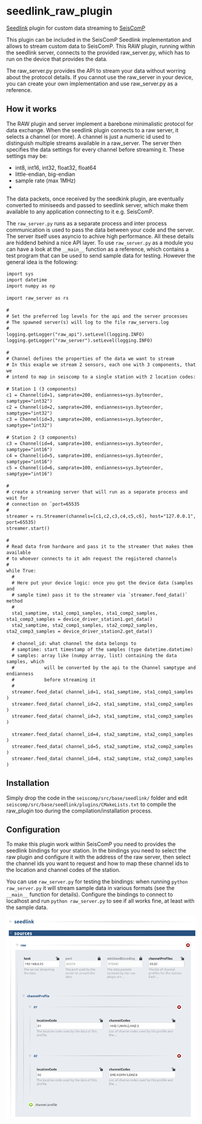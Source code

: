 # seedlink_raw_plugin
[Seedlink](<https://github.com/SeisComP/seedlink>) plugin for custom data streaming to [SeisComP](<https://github.com/SeisComP>)

This plugin can be included in the SeisComP Seedlink implementation and allows to stream
custom data to SeisComP. This RAW plugin, running within the seedlink server, connects to 
the provided raw_server.py, which has to run on the device that provides the data.

The raw_server.py provides the API to stream your data without worring about the protocol
details. If you cannot use the raw_server in your device, you can create your own
implementation and use raw_server.py as a reference.

## How it works

The RAW plugin and server implement a barebone minimalistic protocol for data exchange.
When the seedlink plugin connects to a raw server, it selects a channel (or more). A channel
is just a numeric id used to distinguish multiple streams available in a raw_server.
The server then specifies the data settings for every channel before streaming it. These
settings may be:
- int8, int16, int32, float32, float64
- little-endian, big-endian 
- sample rate (max 1MHz)
- 
The data packets, once received by the seedkink plugin, are eventually converted to miniseeds
and passed to seedlink server, which make them available to any application connecting to it
e.g. SeisComP.

The `raw_server.py` runs as a separate process and inter process communication is used to
pass the data between your code and the server. The server itself uses asyncio to achive high
performance. All these details are hiddend behind a nice API layer. To use `raw_server.py` as a
module you can have a look at the `__main__` function as a reference, which contains a test
program that can be used to send sample data for testing. However the general idea is the
following:

```
import sys
import datetime
import numpy as np

import raw_server as rs

#
# Set the preferred log levels for the api and the server processes
# The spawned server(s) will log to the file raw_servers.log
#
logging.getLogger("raw_api").setLevel(logging.INFO)
logging.getLogger("raw_server").setLevel(logging.INFO)

#
# Channel defines the properties of the data we want to stream
# In this exaple we stream 2 sensors, each one with 3 components, that we
# intend to map in seiscomp to a single station with 2 location codes:

# Station 1 (3 components)
c1 = Channel(id=1, samprate=200, endianness=sys.byteorder, samptype="int32")
c2 = Channel(id=2, samprate=200, endianness=sys.byteorder, samptype="int32")
c3 = Channel(id=3, samprate=200, endianness=sys.byteorder, samptype="int32")

# Station 2 (3 components)
c3 = Channel(id=4, samprate=100, endianness=sys.byteorder, samptype="int16")
c4 = Channel(id=5, samprate=100, endianness=sys.byteorder, samptype="int16")
c5 = Channel(id=6, samprate=100, endianness=sys.byteorder, samptype="int16")

#
# create a streaming server that will run as a separate process and wait for
# connection on `port=65535
#
streamer = rs.Streamer(channels=[c1,c2,c3,c4,c5,c6], host="127.0.0.1", port=65535)
streamer.start()

#
# Read data from hardware and pass it to the streamer that makes them available
# to whoever connects to it adn request the registered channels
#
while True:
  #
  # Here put your device logic: once you got the device data (samples and
  # sample time) pass it to the streamer via `streamer.feed_data()` method
  #
  sta1_samptime, sta1_comp1_samples, sta1_comp2_samples, sta1_comp3_samples = device_driver_station1.get_data()
  sta2_samptime, sta2_comp1_samples, sta2_comp2_samples, sta2_comp3_samples = device_driver_station2.get_data()

  # channel_id: what channel the data belongs to
  # samptime: start timestamp of the samples (type datetime.datetime)
  # samples: array like (numpy array, list) containing the data samples, which
  #           will be converted by the api to the Channel samptype and endianness
  #           before streaming it
  #
  streamer.feed_data( channel_id=1, sta1_samptime, sta1_comp1_samples )
  streamer.feed_data( channel_id=2, sta1_samptime, sta1_comp2_samples )
  streamer.feed_data( channel_id=3, sta1_samptime, sta1_comp3_samples )

  streamer.feed_data( channel_id=4, sta2_samptime, sta2_comp1_samples )
  streamer.feed_data( channel_id=5, sta2_samptime, sta2_comp2_samples )
  streamer.feed_data( channel_id=6, sta2_samptime, sta2_comp3_samples )
```

## Installation

Simply drop the code in the `seiscomp/src/base/seedlink/` folder and edit 
`seiscomp/src/base/seedlink/plugins/CMakeLists.txt` to compile the raw_plugin too during
the compilation/installation process.

## Configuration

To make this plugin work within SeisComP you need to provides the seedlink bindings for your
station. In the bindings you need to select the raw plugin and configure it with the address
of the raw server, then select the channel ids you want to request and how to map these
channel ids to the location and channel codes of the station.

You can use `raw_server.py` for testing the bindings: when running `python raw_server.py` it
will stream sample data in various formats (see  the `__main__` function  for details).
Configure the bindings to connect to localhost and run `python raw_server.py` to see if
all works fine, at least with the sample data.

![Bindings options](/bindingsOptions.png?raw=true "Bindings options")



